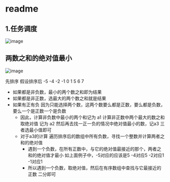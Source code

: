
# readme  

## 1.任务调度  



![image](https://user-images.githubusercontent.com/58176267/161364940-869cde05-650f-49cb-bb2c-ad54858732a9.png)


## 两数之和的绝对值最小  

![image](https://user-images.githubusercontent.com/58176267/161364957-92b31d5d-5f0f-4b6a-a3ef-4419e1487dfd.png)

先排序  假设排序后  -5 -4 -2 -1 0 1 5 6 7 

* 如果都是非负数，最小的两个数之和即为结果
* 如果都是非正数，选最大的两个数之和就是结果  
* 如果有正有负 因为只能选择两个数，这两个数要么都是正数，要么都是负数，要么一个是正数一个是负数
    * 因此，计算非负数中最小的两个和记为 a1     计算非正数中两个最大的数之和取绝对值 记为 a2   然后再去找一正一负的情况中绝对值最小的数，记a3  三者选最小值即可 
    * 对于a3的计算   遍历排序后的数组中所有负数，寻找一个整数并计算两者之和的绝对值 
        * 遇到一个负数，在所有正数中，与它的绝对值最接近的那个，两者之和的绝对值才最小  如上面例子中，-5对应的应该是5  -4对应5  -2对应1 -1对应1 
        * 所以遇到一个负数，取绝对值，然后在有序数组中查找与它最接近的正数  二分即可  


